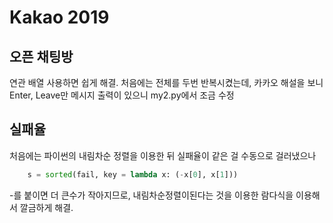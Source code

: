 # Kakao 2019

## 오픈 채팅방

연관 배열 사용하면 쉽게 해결. 처음에는 전체를 두번 반복시켰는데, 카카오 해설을 보니 Enter, Leave만 메시지 출력이 있으니 my2.py에서 조금 수정

## 실패율

처음에는 파이썬의 내림차순 정렬을 이용한 뒤 실패율이 같은 걸 수동으로 걸러냈으나

```python
    s = sorted(fail, key = lambda x: (-x[0], x[1]))
```

-를 붙이면 더 큰수가 작아지므로, 내림차순정렬이된다는 것을 이용한 람다식을 이용해서 깔금하게 해결.